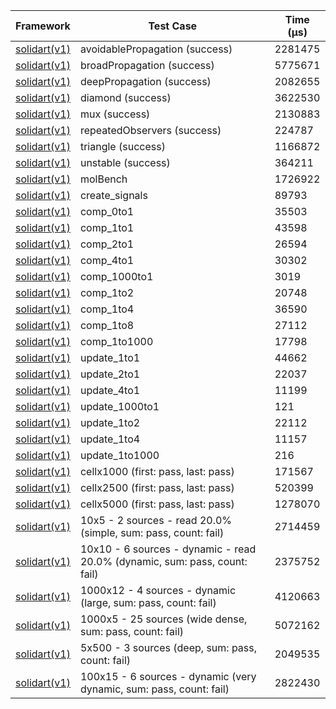 | Framework | Test Case | Time (μs) |
| --- | --- | --- |
| [solidart(v1)](https://github.com/nank1ro/solidart) | avoidablePropagation (success) | 2281475 |
| [solidart(v1)](https://github.com/nank1ro/solidart) | broadPropagation (success) | 5775671 |
| [solidart(v1)](https://github.com/nank1ro/solidart) | deepPropagation (success) | 2082655 |
| [solidart(v1)](https://github.com/nank1ro/solidart) | diamond (success) | 3622530 |
| [solidart(v1)](https://github.com/nank1ro/solidart) | mux (success) | 2130883 |
| [solidart(v1)](https://github.com/nank1ro/solidart) | repeatedObservers (success) | 224787 |
| [solidart(v1)](https://github.com/nank1ro/solidart) | triangle (success) | 1166872 |
| [solidart(v1)](https://github.com/nank1ro/solidart) | unstable (success) | 364211 |
| [solidart(v1)](https://github.com/nank1ro/solidart) | molBench | 1726922 |
| [solidart(v1)](https://github.com/nank1ro/solidart) | create_signals | 89793 |
| [solidart(v1)](https://github.com/nank1ro/solidart) | comp_0to1 | 35503 |
| [solidart(v1)](https://github.com/nank1ro/solidart) | comp_1to1 | 43598 |
| [solidart(v1)](https://github.com/nank1ro/solidart) | comp_2to1 | 26594 |
| [solidart(v1)](https://github.com/nank1ro/solidart) | comp_4to1 | 30302 |
| [solidart(v1)](https://github.com/nank1ro/solidart) | comp_1000to1 | 3019 |
| [solidart(v1)](https://github.com/nank1ro/solidart) | comp_1to2 | 20748 |
| [solidart(v1)](https://github.com/nank1ro/solidart) | comp_1to4 | 36590 |
| [solidart(v1)](https://github.com/nank1ro/solidart) | comp_1to8 | 27112 |
| [solidart(v1)](https://github.com/nank1ro/solidart) | comp_1to1000 | 17798 |
| [solidart(v1)](https://github.com/nank1ro/solidart) | update_1to1 | 44662 |
| [solidart(v1)](https://github.com/nank1ro/solidart) | update_2to1 | 22037 |
| [solidart(v1)](https://github.com/nank1ro/solidart) | update_4to1 | 11199 |
| [solidart(v1)](https://github.com/nank1ro/solidart) | update_1000to1 | 121 |
| [solidart(v1)](https://github.com/nank1ro/solidart) | update_1to2 | 22112 |
| [solidart(v1)](https://github.com/nank1ro/solidart) | update_1to4 | 11157 |
| [solidart(v1)](https://github.com/nank1ro/solidart) | update_1to1000 | 216 |
| [solidart(v1)](https://github.com/nank1ro/solidart) | cellx1000 (first: pass, last: pass) | 171567 |
| [solidart(v1)](https://github.com/nank1ro/solidart) | cellx2500 (first: pass, last: pass) | 520399 |
| [solidart(v1)](https://github.com/nank1ro/solidart) | cellx5000 (first: pass, last: pass) | 1278070 |
| [solidart(v1)](https://github.com/nank1ro/solidart) | 10x5 - 2 sources - read 20.0% (simple, sum: pass, count: fail) | 2714459 |
| [solidart(v1)](https://github.com/nank1ro/solidart) | 10x10 - 6 sources - dynamic - read 20.0% (dynamic, sum: pass, count: fail) | 2375752 |
| [solidart(v1)](https://github.com/nank1ro/solidart) | 1000x12 - 4 sources - dynamic (large, sum: pass, count: fail) | 4120663 |
| [solidart(v1)](https://github.com/nank1ro/solidart) | 1000x5 - 25 sources (wide dense, sum: pass, count: fail) | 5072162 |
| [solidart(v1)](https://github.com/nank1ro/solidart) | 5x500 - 3 sources (deep, sum: pass, count: fail) | 2049535 |
| [solidart(v1)](https://github.com/nank1ro/solidart) | 100x15 - 6 sources - dynamic (very dynamic, sum: pass, count: fail) | 2822430 |
